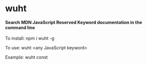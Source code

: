# wuht

#### Search MDN JavaScript Reserved Keyword documentation in the command line

To install:
npm i wuht -g

To use:
wuht \<any JavaScript keyword\>

Example:
wuht const

